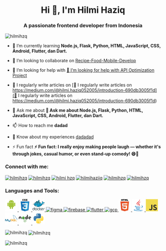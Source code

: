 <h1 align="center">Hi 👋, I'm Hilmi Haziq</h1>
<h3 align="center">A passionate frontend developer from Indonesia</h3>

<p align="left"> <img src="https://komarev.com/ghpvc/?username=hilmihzq&label=Profile%20views&color=0e75b6&style=flat" alt="hilmihzq" /> </p>

- 🌱 I’m currently learning **Node.js, Flask, Python, HTML, JavaScript, CSS, Android, Flutter, dan Dart.**

- 👯 I’m looking to collaborate on [Recipe-Food-Mobile-Develop](https://github.com/hilmihzq/Recipe-Food-Mobile-Develop.git)

- 🤝 I’m looking for help with [🤝 I’m looking for help with API Optimization Project](https://github.com/hilmihzq/Katalog-Shoesh-Using-API.git)

- 📝 I regularly write articles on [📝 I regularly write articles on https://medium.com/@hilmi.haziq052005/introduction-690db3005f1d](📝 I regularly write articles on https://medium.com/@hilmi.haziq052005/introduction-690db3005f1d)

- 💬 Ask me about **💬 Ask me about Node.js, Flask, Python, HTML, JavaScript, CSS, Android, Flutter, dan Dart.**

- 📫 How to reach me **dadad**

- 📄 Know about my experiences [dadadad](dadadad)

- ⚡ Fun fact **⚡ Fun fact: I really enjoy making people laugh — whether it's through jokes, casual humor, or even stand-up comedy! 😄🎤**

<h3 align="left">Connect with me:</h3>
<p align="left">
<a href="https://twitter.com/hilmihzq" target="blank"><img align="center" src="https://raw.githubusercontent.com/rahuldkjain/github-profile-readme-generator/master/src/images/icons/Social/twitter.svg" alt="hilmihzq" height="30" width="40" /></a>
<a href="https://linkedin.com/in/hilmihzq" target="blank"><img align="center" src="https://raw.githubusercontent.com/rahuldkjain/github-profile-readme-generator/master/src/images/icons/Social/linked-in-alt.svg" alt="hilmihzq" height="30" width="40" /></a>
<a href="https://fb.com/hilmi hzq" target="blank"><img align="center" src="https://raw.githubusercontent.com/rahuldkjain/github-profile-readme-generator/master/src/images/icons/Social/facebook.svg" alt="hilmi hzq" height="30" width="40" /></a>
<a href="https://instagram.com/hilmihaziiq" target="blank"><img align="center" src="https://raw.githubusercontent.com/rahuldkjain/github-profile-readme-generator/master/src/images/icons/Social/instagram.svg" alt="hilmihaziiq" height="30" width="40" /></a>
<a href="https://www.youtube.com/c/hilmihzq" target="blank"><img align="center" src="https://raw.githubusercontent.com/rahuldkjain/github-profile-readme-generator/master/src/images/icons/Social/youtube.svg" alt="hilmihzq" height="30" width="40" /></a>
<a href="https://discord.gg/hilmihzq" target="blank"><img align="center" src="https://raw.githubusercontent.com/rahuldkjain/github-profile-readme-generator/master/src/images/icons/Social/discord.svg" alt="hilmihzq" height="30" width="40" /></a>
</p>

<h3 align="left">Languages and Tools:</h3>
<p align="left"> <a href="https://developer.android.com" target="_blank" rel="noreferrer"> <img src="https://raw.githubusercontent.com/devicons/devicon/master/icons/android/android-original-wordmark.svg" alt="android" width="40" height="40"/> </a> <a href="https://www.w3schools.com/css/" target="_blank" rel="noreferrer"> <img src="https://raw.githubusercontent.com/devicons/devicon/master/icons/css3/css3-original-wordmark.svg" alt="css3" width="40" height="40"/> </a> <a href="https://www.docker.com/" target="_blank" rel="noreferrer"> <img src="https://raw.githubusercontent.com/devicons/devicon/master/icons/docker/docker-original-wordmark.svg" alt="docker" width="40" height="40"/> </a> <a href="https://www.figma.com/" target="_blank" rel="noreferrer"> <img src="https://www.vectorlogo.zone/logos/figma/figma-icon.svg" alt="figma" width="40" height="40"/> </a> <a href="https://firebase.google.com/" target="_blank" rel="noreferrer"> <img src="https://www.vectorlogo.zone/logos/firebase/firebase-icon.svg" alt="firebase" width="40" height="40"/> </a> <a href="https://flutter.dev" target="_blank" rel="noreferrer"> <img src="https://www.vectorlogo.zone/logos/flutterio/flutterio-icon.svg" alt="flutter" width="40" height="40"/> </a> <a href="https://cloud.google.com" target="_blank" rel="noreferrer"> <img src="https://www.vectorlogo.zone/logos/google_cloud/google_cloud-icon.svg" alt="gcp" width="40" height="40"/> </a> <a href="https://www.w3.org/html/" target="_blank" rel="noreferrer"> <img src="https://raw.githubusercontent.com/devicons/devicon/master/icons/html5/html5-original-wordmark.svg" alt="html5" width="40" height="40"/> </a> <a href="https://www.java.com" target="_blank" rel="noreferrer"> <img src="https://raw.githubusercontent.com/devicons/devicon/master/icons/java/java-original.svg" alt="java" width="40" height="40"/> </a> <a href="https://developer.mozilla.org/en-US/docs/Web/JavaScript" target="_blank" rel="noreferrer"> <img src="https://raw.githubusercontent.com/devicons/devicon/master/icons/javascript/javascript-original.svg" alt="javascript" width="40" height="40"/> </a> <a href="https://www.mysql.com/" target="_blank" rel="noreferrer"> <img src="https://raw.githubusercontent.com/devicons/devicon/master/icons/mysql/mysql-original-wordmark.svg" alt="mysql" width="40" height="40"/> </a> <a href="https://nodejs.org" target="_blank" rel="noreferrer"> <img src="https://raw.githubusercontent.com/devicons/devicon/master/icons/nodejs/nodejs-original-wordmark.svg" alt="nodejs" width="40" height="40"/> </a> <a href="https://www.python.org" target="_blank" rel="noreferrer"> <img src="https://raw.githubusercontent.com/devicons/devicon/master/icons/python/python-original.svg" alt="python" width="40" height="40"/> </a> </p>

<p><img align="left" src="https://github-readme-stats.vercel.app/api/top-langs?username=hilmihzq&show_icons=true&locale=en&layout=compact" alt="hilmihzq" /></p>

<p>&nbsp;<img align="center" src="https://github-readme-stats.vercel.app/api?username=hilmihzq&show_icons=true&locale=en" alt="hilmihzq" /></p>

<p><img align="center" src="https://github-readme-streak-stats.herokuapp.com/?user=hilmihzq&" alt="hilmihzq" /></p>
